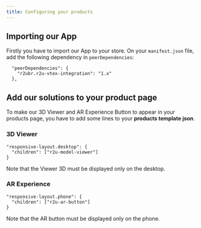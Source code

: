 ```yaml
---
title: Configuring your products
---
```


## Importing our App

Firstly you have to import our App to your store. On your `manifest.json` file, add the following dependency in `peerDependencies`:
```
  "peerDependencies": {
    "r2ubr.r2u-vtex-integration": "1.x"
  },
```

## Add our solutions to your product page

To make our 3D Viewer and AR Experience Button to appear in your products page, you have to add some lines to your **products template json**.

### 3D Viewer
```
"responsive-layout.desktop": {
  "children": ["r2u-model-viewer"]
}
```
Note that the Viewer 3D must be displayed only on the desktop.


### AR Experience
```
"responsive-layout.phone": {
  "children": ["r2u-ar-button"]
}
```
Note that the AR button must be displayed only on the phone.